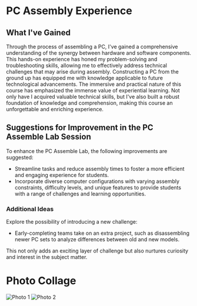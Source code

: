 # PC Assembly Experience

## What I've Gained

Through the process of assembling a PC, I've gained a comprehensive understanding of the synergy between hardware and software components. This hands-on experience has honed my problem-solving and troubleshooting skills, allowing me to effectively address technical challenges that may arise during assembly. Constructing a PC from the ground up has equipped me with knowledge applicable to future technological advancements. The immersive and practical nature of this course has emphasized the immense value of experiential learning. Not only have I acquired valuable technical skills, but I've also built a robust foundation of knowledge and comprehension, making this course an unforgettable and enriching experience.

## Suggestions for Improvement in the PC Assemble Lab Session

To enhance the PC Assemble Lab, the following improvements are suggested:

- Streamline tasks and reduce assembly times to foster a more efficient and engaging experience for students.
- Incorporate diverse computer configurations with varying assembly constraints, difficulty levels, and unique features to provide students with a range of challenges and learning opportunities.

### Additional Ideas

Explore the possibility of introducing a new challenge:

- Early-completing teams take on an extra project, such as disassembling newer PC sets to analyze differences between old and new models.
  
This not only adds an exciting layer of challenge but also nurtures curiosity and interest in the subject matter.

# Photo Collage

![Photo 1](https://github.com/Hynanie/PC-ASSEMBLE/assets/148435826/7b903e47-7468-4aee-84b5-0219bacaeb68)
![Photo 2](https://github.com/Hynanie/PC-ASSEMBLE/assets/148435826/e8fd6c32-ae28-43db-a204-538b67ed508d)
